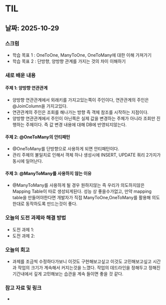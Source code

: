 # TIL

## 날짜: 2025-10-29

### 스크럼
- 학습 목표 1 : OneToOne, ManyToOne, OneToMany에 대한 이해 가져가기
- 학습 목표 2 : 단방향, 양방향 관계를 가지는 것의 차이 이해하기

### 새로 배운 내용
#### 주제 1: 양방향 연관관계
- 양방향 연관관계에서 외래키를 가지고있는쪽이 주인이다, 연관관계의 주인은 @JoinColumn을 가지고있다.
- 연관관계의 주인은 조회를 해나가는 방향 즉 객체 참조를 시작하는 지점이다.
- 양방향 연관관계에서 주인이 아닌쪽은 실제 값을 변경하는 주체가 아니라 조회만 진행하는 주체이다. 즉 값 변경 내용에 대해 DB에 반영되지않는다.

#### 주제 2: @OneToMany의 안티패턴
- @OneToMany를 단방향으로 사용하게 되면 안티패턴이다.
- 관리 주체의 불일치로 인해서 객체 하나 생성시에 INSERT, UPDATE 쿼리 2가지가 동시에 일어난다.

#### 주제 3: @ManyToMany를 사용하지 않는 이유
- @ManyToMany를 사용하게 될 경우 원하지않는 즉 우리가 의도하지않은 Mapping Table이 따로 생성되게된다. 성능 상 좋을수가없고, 만약 mapping table을 만들어야한다면 개발자가 직접 ManyToOne,OneToMany를 활용해 의도한대로 동작하도록 만드는것이 좋다.

### 오늘의 도전 과제와 해결 방법
- 도전 과제 1: 
- 도전 과제 2: 

### 오늘의 회고
- 과제를 조금씩 수정하다가보니 이것도 구현해보고싶고 이것도 고민해보고싶고 시간과 작업의 크기가 계속해서 커지는것을 느꼈다. 작업의 데드라인을 정해두고 정해진 기간내에서 깊게 고민해보는 습관을 계속 들이면 좋을 것 같다.

### 참고 자료 및 링크
- 
